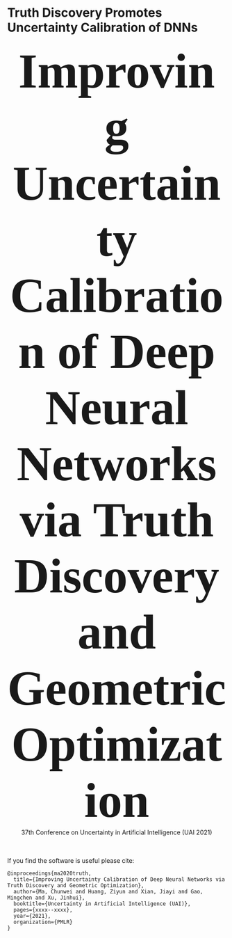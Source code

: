 # Truth Discovery Promotes Uncertainty Calibration of DNNs

<div align="center">
  <span style="font-family:Papyrus; font-weight:bold; font-size:8em;">Improving Uncertainty Calibration of Deep Neural Networks via Truth Discovery and Geometric Optimization</span>
</div>

<div align="center">
  37th Conference on Uncertainty in Artificial Intelligence (UAI 2021)
</div>

<br />
<br />

If you find the software is useful please cite:

```
@inproceedings{ma2020truth,
  title={Improving Uncertainty Calibration of Deep Neural Networks via Truth Discovery and Geometric Optimization},
  author={Ma, Chunwei and Huang, Ziyun and Xian, Jiayi and Gao, Mingchen and Xu, Jinhui},
  booktitle={Uncertainty in Artificial Intelligence (UAI)},
  pages={xxxx--xxxx},
  year={2021},
  organization={PMLR}
}
```
